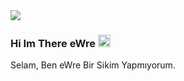 <img src="https://cdn.discordapp.com/attachments/852833146457292812/980487280789696574/buson.jpg">

### Hi Im There eWre <img src="https://cdn.discordapp.com/emojis/881601062522454036.png?v=1" height="20px"></h2>

<p align="left">Selam, Ben eWre Bir Sikim Yapmıyorum.
